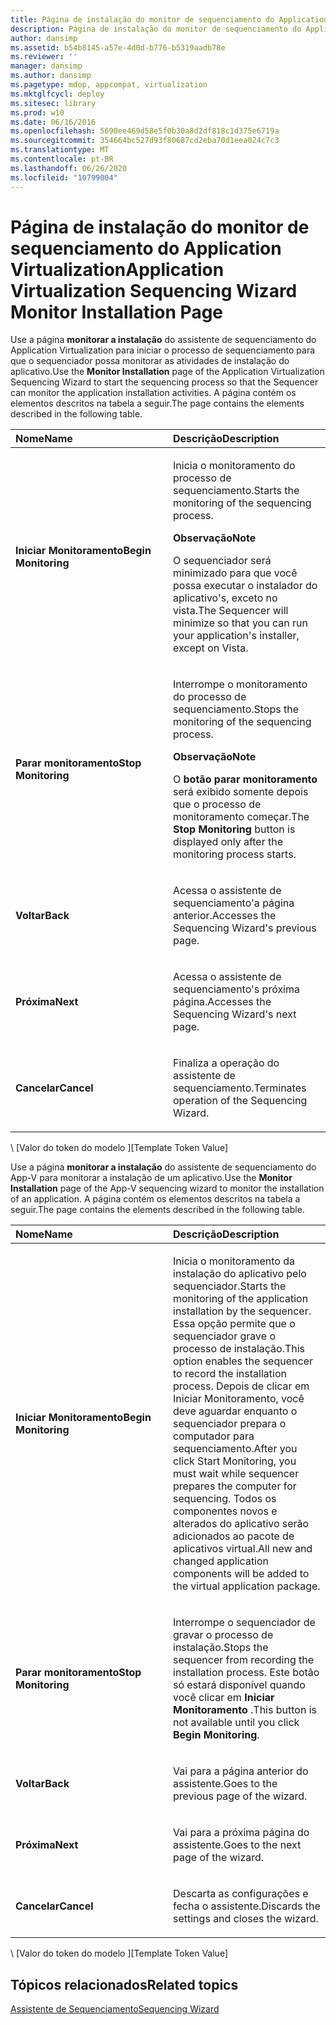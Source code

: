 ```yaml
---
title: Página de instalação do monitor de sequenciamento do Application Virtualization
description: Página de instalação do monitor de sequenciamento do Application Virtualization
author: dansimp
ms.assetid: b54b8145-a57e-4d0d-b776-b5319aadb78e
ms.reviewer: ''
manager: dansimp
ms.author: dansimp
ms.pagetype: mdop, appcompat, virtualization
ms.mktglfcycl: deploy
ms.sitesec: library
ms.prod: w10
ms.date: 06/16/2016
ms.openlocfilehash: 5690ee469d58e5f0b30a8d2df818c1d375e6719a
ms.sourcegitcommit: 354664bc527d93f80687cd2eba70d1eea024c7c3
ms.translationtype: MT
ms.contentlocale: pt-BR
ms.lasthandoff: 06/26/2020
ms.locfileid: "10799004"
---
```

# <span data-ttu-id="31f15-103">Página de instalação do monitor de sequenciamento do Application Virtualization</span><span class="sxs-lookup"><span data-stu-id="31f15-103">Application Virtualization Sequencing Wizard Monitor Installation Page</span></span>


<span data-ttu-id="31f15-104">Use a página **monitorar a instalação** do assistente de sequenciamento do Application Virtualization para iniciar o processo de sequenciamento para que o sequenciador possa monitorar as atividades de instalação do aplicativo.</span><span class="sxs-lookup"><span data-stu-id="31f15-104">Use the **Monitor Installation** page of the Application Virtualization Sequencing Wizard to start the sequencing process so that the Sequencer can monitor the application installation activities.</span></span> <span data-ttu-id="31f15-105">A página contém os elementos descritos na tabela a seguir.</span><span class="sxs-lookup"><span data-stu-id="31f15-105">The page contains the elements described in the following table.</span></span>

<table>
<colgroup>
<col width="50%" />
<col width="50%" />
</colgroup>
<thead>
<tr class="header">
<th align="left"><span data-ttu-id="31f15-106">Nome</span><span class="sxs-lookup"><span data-stu-id="31f15-106">Name</span></span></th>
<th align="left"><span data-ttu-id="31f15-107">Descrição</span><span class="sxs-lookup"><span data-stu-id="31f15-107">Description</span></span></th>
</tr>
</thead>
<tbody>
<tr class="odd">
<td align="left"><p><strong><span data-ttu-id="31f15-108">Iniciar Monitoramento</span><span class="sxs-lookup"><span data-stu-id="31f15-108">Begin Monitoring</span></span></strong></p></td>
<td align="left"><p><span data-ttu-id="31f15-109">Inicia o monitoramento do processo de sequenciamento.</span><span class="sxs-lookup"><span data-stu-id="31f15-109">Starts the monitoring of the sequencing process.</span></span></p>
<div class="alert">
<strong><span data-ttu-id="31f15-110">Observação</span><span class="sxs-lookup"><span data-stu-id="31f15-110">Note</span></span></strong><br/><p><span data-ttu-id="31f15-111">O sequenciador será minimizado para que você possa executar o instalador do aplicativo&#39;s, exceto no vista.</span><span class="sxs-lookup"><span data-stu-id="31f15-111">The Sequencer will minimize so that you can run your application&#39;s installer, except on Vista.</span></span></p>
</div>
<div>

</div></td>
</tr>
<tr class="even">
<td align="left"><p><strong><span data-ttu-id="31f15-112">Parar monitoramento</span><span class="sxs-lookup"><span data-stu-id="31f15-112">Stop Monitoring</span></span></strong></p></td>
<td align="left"><p><span data-ttu-id="31f15-113">Interrompe o monitoramento do processo de sequenciamento.</span><span class="sxs-lookup"><span data-stu-id="31f15-113">Stops the monitoring of the sequencing process.</span></span></p>
<div class="alert">
<strong><span data-ttu-id="31f15-114">Observação</span><span class="sxs-lookup"><span data-stu-id="31f15-114">Note</span></span></strong><br/><p><span data-ttu-id="31f15-115">O <strong> botão parar monitoramento </strong> será exibido somente depois que o processo de monitoramento começar.</span><span class="sxs-lookup"><span data-stu-id="31f15-115">The <strong>Stop Monitoring</strong> button is displayed only after the monitoring process starts.</span></span></p>
</div>
<div>

</div></td>
</tr>
<tr class="odd">
<td align="left"><p><strong><span data-ttu-id="31f15-116">Voltar</span><span class="sxs-lookup"><span data-stu-id="31f15-116">Back</span></span></strong></p></td>
<td align="left"><p><span data-ttu-id="31f15-117">Acessa o assistente de sequenciamento&#39;a página anterior.</span><span class="sxs-lookup"><span data-stu-id="31f15-117">Accesses the Sequencing Wizard&#39;s previous page.</span></span></p></td>
</tr>
<tr class="even">
<td align="left"><p><strong><span data-ttu-id="31f15-118">Próxima</span><span class="sxs-lookup"><span data-stu-id="31f15-118">Next</span></span></strong></p></td>
<td align="left"><p><span data-ttu-id="31f15-119">Acessa o assistente de sequenciamento&#39;s próxima página.</span><span class="sxs-lookup"><span data-stu-id="31f15-119">Accesses the Sequencing Wizard&#39;s next page.</span></span></p></td>
</tr>
<tr class="odd">
<td align="left"><p><strong><span data-ttu-id="31f15-120">Cancelar</span><span class="sxs-lookup"><span data-stu-id="31f15-120">Cancel</span></span></strong></p></td>
<td align="left"><p><span data-ttu-id="31f15-121">Finaliza a operação do assistente de sequenciamento.</span><span class="sxs-lookup"><span data-stu-id="31f15-121">Terminates operation of the Sequencing Wizard.</span></span></p></td>
</tr>
</tbody>
</table>



<span data-ttu-id="31f15-122">\ [Valor do token do modelo \]</span><span class="sxs-lookup"><span data-stu-id="31f15-122">\[Template Token Value\]</span></span>

<span data-ttu-id="31f15-123">Use a página **monitorar a instalação** do assistente de sequenciamento do App-V para monitorar a instalação de um aplicativo.</span><span class="sxs-lookup"><span data-stu-id="31f15-123">Use the **Monitor Installation** page of the App-V sequencing wizard to monitor the installation of an application.</span></span> <span data-ttu-id="31f15-124">A página contém os elementos descritos na tabela a seguir.</span><span class="sxs-lookup"><span data-stu-id="31f15-124">The page contains the elements described in the following table.</span></span>

<table>
<colgroup>
<col width="50%" />
<col width="50%" />
</colgroup>
<thead>
<tr class="header">
<th align="left"><span data-ttu-id="31f15-125">Nome</span><span class="sxs-lookup"><span data-stu-id="31f15-125">Name</span></span></th>
<th align="left"><span data-ttu-id="31f15-126">Descrição</span><span class="sxs-lookup"><span data-stu-id="31f15-126">Description</span></span></th>
</tr>
</thead>
<tbody>
<tr class="odd">
<td align="left"><p><strong><span data-ttu-id="31f15-127">Iniciar Monitoramento</span><span class="sxs-lookup"><span data-stu-id="31f15-127">Begin Monitoring</span></span></strong></p></td>
<td align="left"><p><span data-ttu-id="31f15-128">Inicia o monitoramento da instalação do aplicativo pelo sequenciador.</span><span class="sxs-lookup"><span data-stu-id="31f15-128">Starts the monitoring of the application installation by the sequencer.</span></span> <span data-ttu-id="31f15-129">Essa opção permite que o sequenciador grave o processo de instalação.</span><span class="sxs-lookup"><span data-stu-id="31f15-129">This option enables the sequencer to record the installation process.</span></span> <span data-ttu-id="31f15-130">Depois de clicar em Iniciar Monitoramento, você deve aguardar enquanto o sequenciador prepara o computador para sequenciamento.</span><span class="sxs-lookup"><span data-stu-id="31f15-130">After you click Start Monitoring, you must wait while sequencer prepares the computer for sequencing.</span></span> <span data-ttu-id="31f15-131">Todos os componentes novos e alterados do aplicativo serão adicionados ao pacote de aplicativos virtual.</span><span class="sxs-lookup"><span data-stu-id="31f15-131">All new and changed application components will be added to the virtual application package.</span></span></p></td>
</tr>
<tr class="even">
<td align="left"><p><strong><span data-ttu-id="31f15-132">Parar monitoramento</span><span class="sxs-lookup"><span data-stu-id="31f15-132">Stop Monitoring</span></span></strong></p></td>
<td align="left"><p><span data-ttu-id="31f15-133">Interrompe o sequenciador de gravar o processo de instalação.</span><span class="sxs-lookup"><span data-stu-id="31f15-133">Stops the sequencer from recording the installation process.</span></span> <span data-ttu-id="31f15-134">Este botão só estará disponível quando você clicar em <strong> Iniciar Monitoramento </strong> .</span><span class="sxs-lookup"><span data-stu-id="31f15-134">This button is not available until you click <strong>Begin Monitoring</strong>.</span></span></p></td>
</tr>
<tr class="odd">
<td align="left"><p><strong><span data-ttu-id="31f15-135">Voltar</span><span class="sxs-lookup"><span data-stu-id="31f15-135">Back</span></span></strong></p></td>
<td align="left"><p><span data-ttu-id="31f15-136">Vai para a página anterior do assistente.</span><span class="sxs-lookup"><span data-stu-id="31f15-136">Goes to the previous page of the wizard.</span></span></p></td>
</tr>
<tr class="even">
<td align="left"><p><strong><span data-ttu-id="31f15-137">Próxima</span><span class="sxs-lookup"><span data-stu-id="31f15-137">Next</span></span></strong></p></td>
<td align="left"><p><span data-ttu-id="31f15-138">Vai para a próxima página do assistente.</span><span class="sxs-lookup"><span data-stu-id="31f15-138">Goes to the next page of the wizard.</span></span></p></td>
</tr>
<tr class="odd">
<td align="left"><p><strong><span data-ttu-id="31f15-139">Cancelar</span><span class="sxs-lookup"><span data-stu-id="31f15-139">Cancel</span></span></strong></p></td>
<td align="left"><p><span data-ttu-id="31f15-140">Descarta as configurações e fecha o assistente.</span><span class="sxs-lookup"><span data-stu-id="31f15-140">Discards the settings and closes the wizard.</span></span></p></td>
</tr>
</tbody>
</table>



<span data-ttu-id="31f15-141">\ [Valor do token do modelo \]</span><span class="sxs-lookup"><span data-stu-id="31f15-141">\[Template Token Value\]</span></span>

## <span data-ttu-id="31f15-142">Tópicos relacionados</span><span class="sxs-lookup"><span data-stu-id="31f15-142">Related topics</span></span>


[<span data-ttu-id="31f15-143">Assistente de Sequenciamento</span><span class="sxs-lookup"><span data-stu-id="31f15-143">Sequencing Wizard</span></span>](sequencing-wizard.md)










